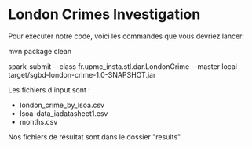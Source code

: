 # London Crimes Investigation

Pour executer notre code, voici les commandes que vous devriez lancer: 

mvn package clean

spark-submit --class fr.upmc_insta.stl.dar.LondonCrime --master local target/sgbd-london-crime-1.0-SNAPSHOT.jar

Les fichiers d'input sont :
- london_crime_by_lsoa.csv
- lsoa-data_iadatasheet1.csv
- months.csv

Nos fichiers de résultat sont dans le dossier "results".


